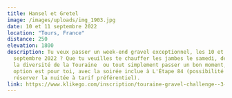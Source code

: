 ```yaml
---
title: Hansel et Gretel
image: /images/uploads/img_1903.jpg
date: 10 et 11 septembre 2022
location: "Tours, France"
distance: 250
elevation: 1800
description: Tu veux passer un week-end gravel exceptionnel, les 10 et 11
  septembre 2022 ? Que tu veuilles te chauffer les jambes le samedi, découvrir
  la diversité de la Touraine  ou tout simplement passer un bon moment, cette
  option est pour toi, avec la soirée inclue à L'Étape 84 (possibilité de
  réserver la nuitée à tarif préférentiel).
link: https://www.klikego.com/inscription/touraine-gravel-challenge--3-petit-parcours-90-km-samedi-2022/cyclo/vtt/1591316274595-5
---
```

